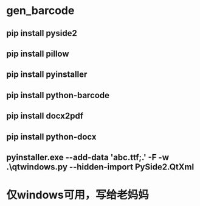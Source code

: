 # gen_barcode
## pip install pyside2
## pip install pillow
## pip install pyinstaller
## pip install python-barcode
## pip install docx2pdf
## pip install python-docx
## pyinstaller.exe --add-data 'abc.ttf;.' -F -w .\qtwindows.py --hidden-import PySide2.QtXml

# 仅windows可用，写给老妈妈
